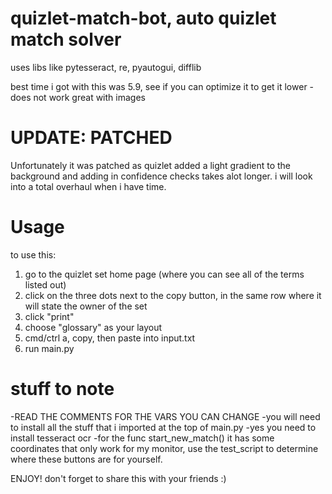 # quizlet-match-bot, auto quizlet match solver
uses libs like pytesseract, re, pyautogui, difflib

best time i got with this was 5.9, see if you can optimize it to get it lower
-does not work great with images

# UPDATE: PATCHED
Unfortunately it was patched as quizlet added a light gradient to the background and adding in confidence checks takes alot longer. i will look into a total overhaul when i have time.

# Usage
to use this: 
1. go to the quizlet set home page (where you can see all of the terms listed out)
2. click on the three dots next to the copy button, in the same row where it will state the owner of the set
3. click "print"
4. choose "glossary" as your layout
5. cmd/ctrl a, copy, then paste into input.txt
6. run main.py

# stuff to note
-READ THE COMMENTS FOR THE VARS YOU CAN CHANGE
-you will need to install all the stuff that i imported at the top of main.py
-yes you need to install tesseract ocr
-for the func start_new_match() it has some coordinates that only work for my monitor, use the test_script to determine where these buttons are for yourself.

ENJOY! don't forget to share this with your friends :)
